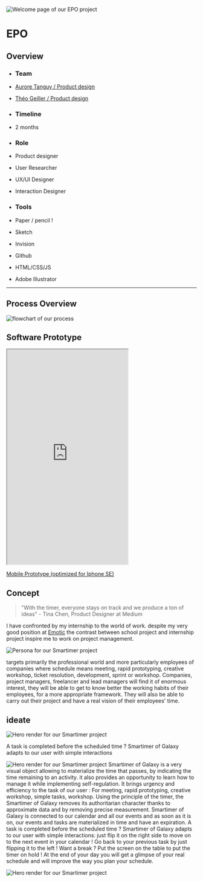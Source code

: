 ![Welcome page of our EPO project](../../assets/epo/cover.png)
# EPO
## Overview



- ### Team 
- [Aurore Tanguy / Product design](http://neocolossus.lecolededesign.com/atanguy/)
- [Théo Geiller / Product design](#)

- ### Timeline
- 2 months

- ### Role
- Product designer
- User Researcher
- UX/UI Designer
- Interaction Designer
 
- ### Tools
- Paper / pencil !
- Sketch
- Invision
- Github
- HTML/CSS/JS
- Adobe Illustrator
 ---
## Process Overview 
![flowchart of our process](../../assets/epo/overviewprocess.png)

## Software Prototype
<iframe width="320"
        height="568"
        src="https://theojkydbz.github.io/ProjetLong/"></iframe>
        
<a class='mobileview' target="_blank" href="https://theojkydbz.github.io/ProjetLong/">Mobile Prototype (optimized for Iphone SE)</a>


## Concept

> "With the timer, everyone stays on track and we produce a ton of ideas" - Tina Chen, Product Designer at Medium

I have confronted by my internship to the world of work. despite my very good position at [Emotic](https://emotic.fr/) 
the contrast between school project and internship project inspire me to work on project management. 

![Persona for our Smartimer project](../../assets/smartimer/persona.png)


targets primarily the professional world and more particularly employees of companies where schedule means meeting,
rapid prototyping, creative workshop, ticket resolution, development, sprint or workshop. Companies, project managers, 
freelancer and lead managers will find it of enormous interest, they will be able to get to know better the working habits of 
their employees, for a more appropriate framework. They will also be able to carry out their project and have a real vision of 
their employees' time.

## ideate

![Hero render for our Smartimer project](../../assets/smartimer/features.png)

A task is completed before the scheduled time ? Smartimer of Galaxy adapts to our user with simple interactions

![Hero render for our Smartimer project](../../assets/smartimer/gestures.png)
Smartimer of Galaxy is a very visual object allowing to materialize the time that passes, by indicating the time remaining to an activity. 
it also provides an opportunity to learn how to manage it while implementing self-regulation. It brings urgency and efficiency to the task of our user : For meeting, rapid prototyping, creative workshop, simple tasks, workshop. Using the principle of the timer, the Smartimer of Galaxy removes its authoritarian character thanks to approximate data and by removing precise measurement. Smartimer of Galaxy is connected to our calendar and all our events and as soon as it is on, our events and tasks are materialized in time and have an expiration.
A task is completed before the scheduled time ? Smartimer of Galaxy adapts to our user with simple interactions: just flip it on the right side to move on to the next event in your calendar ! Go back to your previous task by just flipping it to the left ! Want a break ? Put the screen on the table to put the timer on hold ! At the end of your day you will get a glimpse of your real schedule and will improve the way you plan your schedule.

![Hero render for our Smartimer project](../../assets/smartimer/technical.png)
